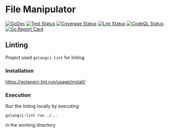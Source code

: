 # File Manipulator

[![GoDoc](https://godoc.org/github.com/jo-hoe/filemanipulator?status.svg)](https://godoc.org/github.com/jo-hoe/filemanipulator)
[![Test Status](https://github.com/jo-hoe/filemanipulator/workflows/test/badge.svg)](https://github.com/jo-hoe/filemanipulator/actions?workflow=test)
[![Coverage Status](https://coveralls.io/repos/github/jo-hoe/filemanipulator/badge.svg?branch=main)](https://coveralls.io/github/jo-hoe/filemanipulator?branch=main)
[![Lint Status](https://github.com/jo-hoe/filemanipulator/workflows/lint/badge.svg)](https://github.com/jo-hoe/filemanipulator/actions?workflow=lint)
[![CodeQL Status](https://github.com/jo-hoe/filemanipulator/workflows/CodeQL/badge.svg)](https://github.com/jo-hoe/filemanipulator/actions?workflow=CodeQL)
[![Go Report Card](https://goreportcard.com/badge/github.com/jo-hoe/filemanipulator)](https://goreportcard.com/report/github.com/jo-hoe/filemanipulator)

## Linting

Project used `golangci-lint` for linting.

### Installation

<https://golangci-lint.run/usage/install/>

### Execution

Run the linting locally by executing

```cli
golangci-lint run ./...
```

in the working directory

